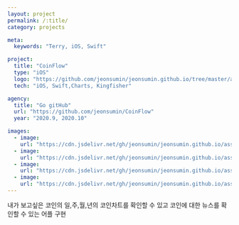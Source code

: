 ```yaml
---
layout: project
permalink: /:title/
category: projects

meta:
  keywords: "Terry, iOS, Swift"

project:
  title: "CoinFlow"
  type: "iOS"
  logo: "https://github.com/jeonsumin/jeonsumin.github.io/tree/master/assets/images/projects/CoinFlow/CoinFlow.jpg"
  tech: "iOS, Swift,Charts, Kingfisher"

agency:
  title: "Go gitHub"
  url: "https://github.com/jeonsumin/CoinFlow"
  year: "2020.9, 2020.10"

images:
  - image:
    url: "https://cdn.jsdelivr.net/gh/jeonsumin/jeonsumin.github.io/assets/images/projects/CoinFlow/CoinFlow_chart.png"
  - image:
    url: "https://cdn.jsdelivr.net/gh/jeonsumin/jeonsumin.github.io/assets/images/projects/CoinFlow/CoinFlow_chartDetail.png"
  - image:
    url: "https://cdn.jsdelivr.net/gh/jeonsumin/jeonsumin.github.io/assets/images/projects/CoinFlow/CoinFlow_news.png"
  - image:
    url: "https://cdn.jsdelivr.net/gh/jeonsumin/jeonsumin.github.io/assets/images/projects/CoinFlow/CoinFlow_newsDetail.png"
---
```

<p>내가 보고싶은 코인의 일,주,월,년의 코인차트를 확인할 수 있고 코인에 대한 뉴스를 확인할 수 있는 어플 구현</p>